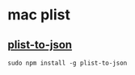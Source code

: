 # mac plist

## [plist-to-json](https://github.com/andreyvit/plist-to-json)

```shell
sudo npm install -g plist-to-json
```
